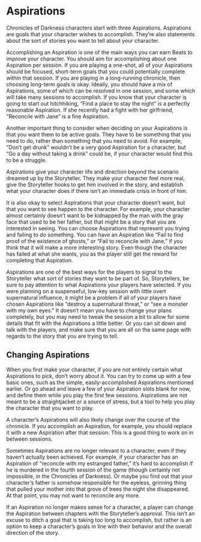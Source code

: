 # Aspirations
Chronicles of Darkness characters start with three
Aspirations. Aspirations are goals that your character wishes
to accomplish. They’re also statements about the sort of
stories you want to tell about your character.

Accomplishing an Aspiration is one of the main ways you
can earn Beats to improve your character. You should aim for
accomplishing about one Aspiration per session. If you are
playing a one-shot, all of your Aspirations should be focused,
short-term goals that you could potentially complete within
that session. If you are playing in a long-running chronicle,
then choosing long-term goals is okay. Ideally, you should
have a mix of Aspirations, some of which can be resolved
in one session, and some which will take many sessions to
accomplish. If you know that your character is going to start
out hitchhiking, “Find a place to stay the night” is a perfectly
reasonable Aspiration. If she recently had a fight with her
girlfriend, “Reconcile with Jane” is a fine Aspiration.

Another important thing to consider when deciding on
your Aspirations is that you want them to be active goals.
They have to be something that you need to do, rather than
something that you need to avoid. For example, “Don’t get
drunk” wouldn’t be a very good Aspiration for a character, but
“Go a day without taking a drink” could be, if your character
would find this to be a struggle.

Aspirations give your character life and direction beyond
the scenario dreamed up by the Storyteller. They make your
character feel more real, give the Storyteller hooks to get him
involved in the story, and establish what your character does
if there isn’t an immediate crisis in front of him.

It is also okay to select Aspirations that your character
doesn’t want, but that you want to see happen to the character. For example, your character almost certainly doesn’t
want to be kidnapped by the man with the gray face that
used to be her father, but that might be a story that you are
interested in seeing. You can choose Aspirations that represent you trying and failing to do something. You can have an
Aspiration like “Fail to find proof of the existence of ghosts,”
or “Fail to reconcile with Jane,” if you think that it will make
a more interesting story. Even though the character has failed
at what she wants, you as the player still get the reward for
completing that Aspiration.

Aspirations are one of the best ways for the players to
signal to the Storyteller what sort of stories they want to
be part of. So, Storytellers, be sure to pay attention to what
Aspirations your players have selected. If you were planning
on a suspenseful, low-key session with little overt supernatural
influence, it might be a problem if all of your players have
chosen Aspirations like “destroy a supernatural threat,” or
“see a monster with my own eyes.” It doesn’t mean you have
to change your plans completely, but you may need to tweak
the session a bit to allow for some details that fit with the
Aspirations a little better. Or you can sit down and talk with
the players, and make sure that you are all on the same page
with regards to the story that you are trying to tell.

## Changing Aspirations
When you first make your character, if you are not entirely
certain what Aspirations to pick, don’t worry about it. You can try to come up with a few basic ones, such as the simple,
easily-accomplished Aspirations mentioned earlier. Or go
ahead and leave a few of your Aspiration slots blank for
now, and define them while you play the first few sessions.
Aspirations are not meant to be a straightjacket or a source
of stress, but a tool to help you play the character that you
want to play.

A character’s Aspirations will also likely change over the
course of the chronicle. If you accomplish an Aspiration, for
example, you should replace it with a new Aspiration after that
session. This is a good thing to work on in between sessions.

Sometimes Aspirations are no longer relevant to a character, even if they haven’t actually been achieved. For example,
if your character has an Aspiration of “reconcile with my
estranged father,” it’s hard to accomplish if he is murdered
in the fourth session of the game (though certainly not impossible, in the Chronicles of Darkness). Or maybe you
find out that your character’s father is somehow responsible
for the eyeless, grinning thing that pulled your mother into
that grove of trees the night she disappeared. At that point,
you may not want to reconcile any more.

If an Aspiration no longer makes sense for a character, a
player can change the Aspiration between chapters with the
Storyteller’s approval. This isn’t an excuse to ditch a goal that
is taking too long to accomplish, but rather is an option to
keep a character’s goals in line with their behavior and the
overall direction of the story.